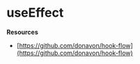 # useEffect

**Resources**

- [https://github.com/donavon/hook-flow](https://github.com/donavon/hook-flow)

